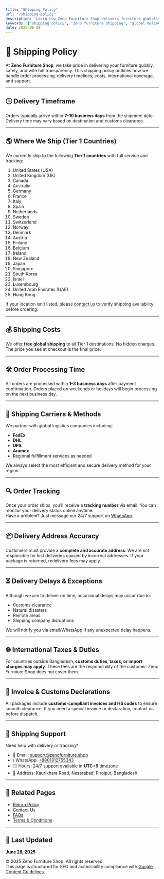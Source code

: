 ```yaml
---
title: "Shipping Policy"
url: "/shipping-policy"
description: "Learn how Zeno Furniture Shop delivers furniture globally, including shipping countries, delivery times, processing, tracking, and policies for Tier 1 customers."
keywords: ["shipping policy", "Zeno furniture shipping", "global delivery info", "free shipping USA", "sofa shipping", "order tracking Zeno"]
date: 2025-06-28
---
```


# 🚚 Shipping Policy

At **Zeno Furniture Shop**, we take pride in delivering your furniture quickly, safely, and with full transparency. This shipping policy outlines how we handle order processing, delivery timelines, costs, international coverage, and support.

---

## 🕒 Delivery Timeframe

Orders typically arrive within **7–10 business days** from the shipment date. Delivery time may vary based on destination and customs clearance.

---

## 🌎 Where We Ship (Tier 1 Countries)

We currently ship to the following **Tier 1 countries** with full service and tracking:

1. United States (USA)  
2. United Kingdom (UK)  
3. Canada  
4. Australia  
5. Germany  
6. France  
7. Italy  
8. Spain  
9. Netherlands  
10. Sweden  
11. Switzerland  
12. Norway  
13. Denmark  
14. Austria  
15. Finland  
16. Belgium  
17. Ireland  
18. New Zealand  
19. Japan  
20. Singapore  
21. South Korea  
22. Israel  
23. Luxembourg  
24. United Arab Emirates (UAE)  
25. Hong Kong

If your location isn’t listed, please [contact us](/contact) to verify shipping availability before ordering.

---

## 💰 Shipping Costs

We offer **free global shipping** to all Tier 1 destinations. No hidden charges. The price you see at checkout is the final price.

---

## 🛠 Order Processing Time

All orders are processed within **1–3 business days** after payment confirmation. Orders placed on weekends or holidays will begin processing on the next business day.

---

## 🚚 Shipping Carriers & Methods

We partner with global logistics companies including:

- **FedEx**
- **DHL**
- **UPS**
- **Aramex**
- Regional fulfillment services as needed

We always select the most efficient and secure delivery method for your region.

---

## 🔍 Order Tracking

Once your order ships, you’ll receive a **tracking number** via email. You can monitor your delivery status online anytime.  
Have a problem? Just message our 24/7 support on [WhatsApp](https://wa.me/8801812755343).

---

## 📦 Delivery Address Accuracy

Customers must provide a **complete and accurate address**. We are not responsible for lost deliveries caused by incorrect addresses. If your package is returned, redelivery fees may apply.

---

## ⏳ Delivery Delays & Exceptions

Although we aim to deliver on time, occasional delays may occur due to:

- Customs clearance  
- Natural disasters  
- Remote areas  
- Shipping company disruptions  

We will notify you via email/WhatsApp if any unexpected delay happens.

---

## 🌐 International Taxes & Duties

For countries outside Bangladesh, **customs duties, taxes, or import charges may apply**. These fees are the responsibility of the customer. Zeno Furniture Shop does not cover them.

---

## 🧾 Invoice & Customs Declarations

All packages include **customs-compliant invoices and HS codes** to ensure smooth clearance. If you need a special invoice or declaration, contact us before dispatch.

---

## 💬 Shipping Support

Need help with delivery or tracking?

- 📧 Email: [support@zenofurniture.shop](mailto:support@zenofurniture.shop)  
- 📞 WhatsApp: [+8801812755343](https://wa.me/8801812755343)  
- 🕒 Hours: 24/7 support available in **UTC+6** timezone  
- 📍 Address: Kaurikhara Road, Nesarabad, Pirojpur, Bangladesh

---

## 🔄 Related Pages

- [Return Policy](/return-policy)  
- [Contact Us](/contact)  
- [FAQs](/faq)  
- [Terms & Conditions](/terms-and-conditions)

---

## 📅 Last Updated

**June 28, 2025**

© 2025 Zeno Furniture Shop. All rights reserved.  
This page is structured for SEO and accessibility compliance with [Google Content Guidelines](https://support.google.com/merchants/answer/6069284).
